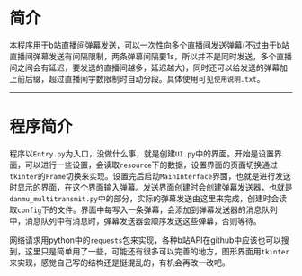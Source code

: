 # 简介
  本程序用于b站直播间弹幕发送，可以一次性向多个直播间发送弹幕(不过由于b站直播间弹幕发送有间隔限制，两条弹幕间隔要1s，所以并不是同时发送，多个直播间之间会有延迟，要发送的直播间越多，延迟越大)，同时还可以给发送的弹幕加上前后缀，超过直播间字数限制时自动分段。具体使用可见`使用说明.txt`。

----
# 程序简介
  程序以`Entry.py`为入口，没做什么事，就是创建`UI.py`中的界面。开始是设置界面，可以进行一些设置，会读取`resource`下的数据，设置界面的页面切换通过`tkinter`的`Frame`切换来实现。设置完后启动`MainInterface`界面，也就是进行发送时显示的界面，在这个界面输入弹幕。发送界面创建时会创建弹幕发送器，也就是`danmu_multitransmit.py`中的部分，实际的弹幕发送由这里来完成，创建时会读取`config`下的文件。界面中每写入一条弹幕，会添加到弹幕发送器的消息队列中，消息队列中有消息时，弹幕发送器会顺序发送这些弹幕，否则等待。

  网络请求用python中的`requests`包来实现，各种b站API在github中应该也可以搜到，这里只是简单用了一些，可能还有很多可以完善的地方，图形界面用`tkinter`来实现，感觉自己写的结构还是挺混乱的，有机会再改一改吧。